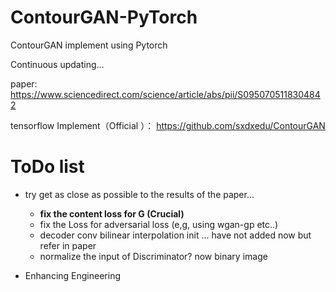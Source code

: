 # ContourGAN-PyTorch
ContourGAN implement using Pytorch

Continuous updating...

paper:      https://www.sciencedirect.com/science/article/abs/pii/S0950705118304842

tensorflow Implement（Official ）： https://github.com/sxdxedu/ContourGAN






# ToDo list
* try get as close as possible to the results of the paper...
  * **fix the content loss for G   (Crucial)**
  * fix the Loss for adversarial loss  (e,g,  using wgan-gp  etc..)
  * decoder conv bilinear interpolation init ... have not added now but refer in paper
  * normalize the input of Discriminator?  now binary image



* Enhancing Engineering